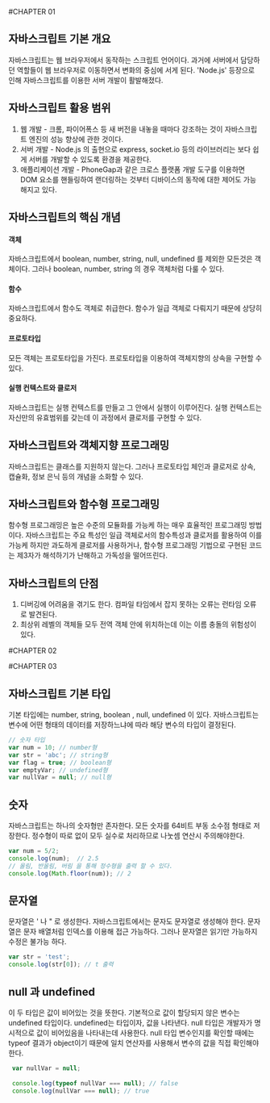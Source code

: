 #CHAPTER 01

## 자바스크립트 기본 개요
자바스크립트는 웹 브라우저에서 동작하는 스크립트 언어이다.
과거에 서버에서 담당하던 역할들이 웹 브라우저로 이동하면서 변화의 중심에 서게 된다.
'Node.js' 등장으로 인해 자바스크립트를 이용한 서버 개발이 활발해졌다.

## 자바스크립트 활용 범위
1. 웹 개발 - 크롬, 파이어폭스 등 새 버전을 내놓을 때마다 강조하는 것이 자바스크립트 엔진의 성능 향상에 관한 것이다.
2. 서버 개발 - Node.js 의 출현으로 express, socket.io 등의 라이브러리는 보다 쉽게 서버를 개발할 수 있도록 환경을 제공한다.
3. 애플리케이션 개발 - PhoneGap과 같은 크로스 플랫폼 개발 도구를 이용하면 DOM 요소를 핸들링하여 랜더링하는 것부터 디바이스의 동작에 대한 제어도 가능해지고 있다.

## 자바스크립트의 핵심 개념
#### 객체
자바스크립트에서 boolean, number, string, null, undefined 를 제외한 모든것은 객체이다.
그러나 boolean, number, string 의 경우 객체처럼 다룰 수 있다.

#### 함수
자바스크립트에서 함수도 객체로 취급한다. 함수가 일급 객체로 다뤄지기 때문에 상당히 중요하다.

#### 프로토타입
모든 객체는 프로토타입을 가진다. 프로토타입을 이용하여 객체지향의 상속을 구현할 수 있다.

#### 실행 컨텍스트와 클로저
자바스크립트는 실행 컨텍스트를 만들고 그 안에서 실행이 이루어진다.
실행 컨텍스트는 자신만의 유효범위를 갖는데 이 과정에서 클로저를 구현할 수 있다.

## 자바스크립트와 객체지향 프로그래밍
자바스크립트는 클래스를 지원하지 않는다.
그러나 프로토타입 체인과 클로저로 상속, 캡슐화, 정보 은닉 등의 개념을 소화할 수 있다.

## 자바스크립트와 함수형 프로그래밍
함수형 프로그래밍은 높은 수준의 모듈화를 가능케 하는 매우 효율적인 프로그래밍 방법이다.
자바스크립트는 주요 특성인 일급 객체로서의 함수특성과 클로저를 활용하여 이를 가능케 하지만 과도하게 클로저를 사용하거나,
함수형 프로그래밍 기법으로 구현된 코드는 제3자가 해석하기가 난해하고 가독성을 떨어뜨린다.

## 자바스크립트의 단점
1. 디버깅에 어려움을 겪기도 한다. 컴파일 타임에서 잡지 못하는 오류는 런타임 오류로 발견된다.
2. 최상위 레벨의 객체들 모두 전역 객체 안에 위치하는데 이는 이름 충돌의 위험성이 있다.

#CHAPTER 02

#CHAPTER 03

## 자바스크립트 기본 타입
기본 타입에는 number, string, boolean , null, undefined 이 있다.
자바스크립트는 변수에 어떤 형태의 데이터를 저장하느냐에 따라 해당 변수의 타입이 결정된다.
````js
// 숫자 타입
var num = 10; // number형
var str = 'abc'; // string형
var flag = true; // boolean형
var emptyVar; // undefined형
var nullVar = null; // null형
````

## 숫자
자바스크립트는 하나의 숫자형만 존자한다.
모든 숫자를 64비트 부동 소수점 형태로 저장한다.
정수형이 따로 없이 모두 실수로 처리하므로 나눗셈 연산시 주의해야한다.
````js
var num = 5/2;
console.log(num);  // 2.5 
// 올림, 반올림, 버림 을 통해 정수형을 출력 할 수 있다.
console.log(Math.floor(num)); // 2
````

## 문자열
문자열은 ' 나 " 로 생성한다.
자바스크립트에서는 문자도 문자열로 생성해야 한다.
문자열은 문자 배열처럼 인덱스를 이용해 접근 가능하다. 
그러나 문자열은 읽기만 가능하지 수정은 불가능 하다.
````js
var str = 'test';
console.log(str[0]); // t 출력
````

## null 과 undefined
이 두 타입은 값이 비어있는 것을 뜻한다.
기본적으로 값이 할당되지 않은 변수는 undefined 타입이다. undefined는 타입이자, 값을 나타낸다.
null 타입은 개발자가 명시적으로 값이 비어있음을 나타내는데 사용한다.
null 타입 변수인지를 확인할 때에는 typeof 결과가 object이기 때문에 일치 연산자를 사용해서 변수의 값을 직접 확인해야한다.
````js
 var nullVar = null;
 
 console.log(typeof nullVar === null); // false
 console.log(nullVar === null); // true

````